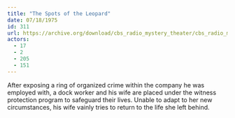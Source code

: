 ```yaml
---
title: "The Spots of the Leopard"
date: 07/18/1975
id: 311
url: https://archive.org/download/cbs_radio_mystery_theater/cbs_radio_mystery_theater-0301-0350.zip/cbs_radio_mystery_theater-0301-0350%2Fcbsrmt_0311_the_spots_of_the_leopard.mp3
actors:
  - 17
  - 2
  - 205
  - 151
---
```

After exposing a ring of organized crime within the company he was employed with, a dock worker and his wife are placed under the witness protection program to safeguard their lives. Unable to adapt to her new circumstances, his wife vainly tries to return to the life she left behind.